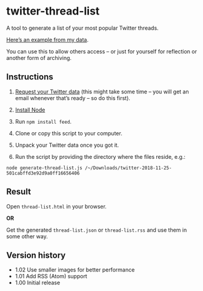 # twitter-thread-list

A tool to generate a list of your most popular Twitter threads. 

[Here’s an example from my data](https://aresluna.org/twitter-threads).

You can use this to allow others access – or just for yourself for reflection or another form of archiving.

## Instructions

1. [Request your Twitter data](https://twitter.com/settings/your_twitter_data)  (this might take some time – you will get an email whenever that’s ready – so do this first).

2. [Install Node](https://nodejs.org/en/download/)

3. Run `npm install feed`.

4. Clone or copy this script to your computer.

5. Unpack your Twitter data once you got it.

6. Run the script by providing the directory where the files reside, e.g.: 

`node generate-thread-list.js /~/Downloads/twitter-2018-11-25-501cabffd3e92d9a0ff16656406`

## Result

Open `thread-list.html` in your browser.

**OR**

Get the generated `thread-list.json` or `thread-list.rss` and use them in some other way.

## Version history

- 1.02 Use smaller images for better performance
- 1.01 Add RSS (Atom) support
- 1.00 Initial release
